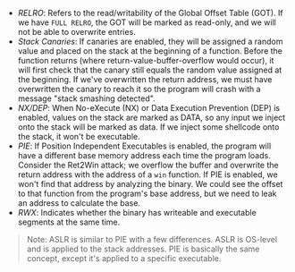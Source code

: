 - *RELRO*: Refers to the read/writability of the Global Offset Table (GOT). If we have `FULL RELRO`, the GOT will be marked as read-only, and we will not be able to overwrite entries.
- *Stack Canaries*: If canaries are enabled, they will be assigned a random value and placed on the stack at the beginning of a function. Before the function returns (where return-value-buffer-overflow would occur), it will first check that the canary still equals the random value assigned at the beginning. If we've overwritten the return address, we must have overwritten the canary to reach it so the program will crash with a message "stack smashing detected".
- *NX/DEP*: When No-eXecute (NX) or Data Execution Prevention (DEP) is enabled, values on the stack are marked as DATA, so any input we inject onto the stack will be marked as data. If we inject some shellcode onto the stack, it won't be executable.
- *PIE*: If Position Independent Executables is enabled, the program will have a different base memory address each time the program loads. Consider the Ret2Win attack; we overflow the buffer and overwrite the return address with the address of a `win` function. If PIE is enabled, we won't find that address by analyzing the binary. We could see the offset to that function from the program's base address, but we need to leak an address to calculate the base.
- *RWX*: Indicates whether the binary has writeable and executable segments at the same time.

> Note: ASLR is similar to PIE with a few differences. ASLR is OS-level and is applied to the stack addresses. PIE is basically the same concept, except it's applied to a specific executable.